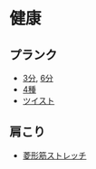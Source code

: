 # 健康

## プランク

- [3分](https://youtu.be/PxDVpRv6SqE), [6分](https://youtu.be/V7SF9Vwb1aQ)
- [4種](https://youtu.be/bp2ZwBPkEk8)
- [ツイスト](https://twitter.com/kei_aesthetic/status/1115200439270563840?s=12)

## 肩こり

- [菱形筋ストレッチ](https://twitter.com/nst_nakata/status/1114778455621505024?s=12)